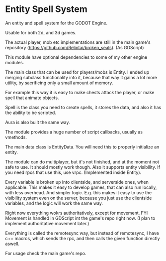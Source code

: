 # Entity Spell System

An entity and spell system for the GODOT Engine.

Usable for both 2d, and 3d games.

The actual player, mob etc implementations are still in the main game's repository (https://github.com/Relintai/broken_seals). (As GDScript)

This module have optional dependencies to some of my other engine modules.

The main class that can be used for players/mobs is Entity. I ended up merging subclass functionality into it, because
that way it gains a lot more utility, by sacrificing only a small amount of memory.

For example this way it is easy to make chests attack the player, or make spell that animate objects.

Spell is the class you need to create spells, it stores the data, and also it has the ability to be scripted.

Aura is also built the same way.

The module provides a huge number of script callbacks, usually as vmethods.

The main data class is EntityData. You will need this to properly initialize an entity.

The module can do multiplayer, but it's not finished, and at the moment not safe to use. It should mostly work though.
Also it supports entity visibility. If you need rpcs that use this, use vrpc. (Implemented inside Entity).

Every variable is broken up into clientside, and serverside ones, when applicable. This makes it easy to 
develop games, that can also run locally, with less overhead. And simpler logic. 
E.g. this makes it easy to use the visibility system even on the server, because you just use the clientside variables,
and the logic will work the same way.

Right now everything wokrs authoritatively, except for movement. FYI Movement is handled in GDScript int the game's repo right now.
(I plan to implement authoritative movement later.)

Everything is called the remotesync way, but instead of remotesync, I have c++ macros, which sends the rpc, and then calls the given function directly aswell.

For usage check the main game's repo.

